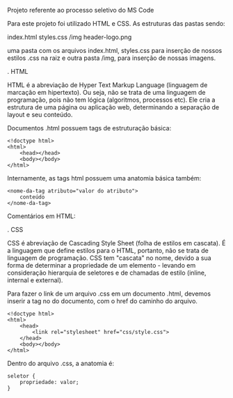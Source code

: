 Projeto referente ao processo seletivo do MS Code

Para este projeto foi utilizado HTML e CSS. As estruturas das pastas sendo:

index.html
styles.css
/img
    header-logo.png

uma pasta com os arquivos index.html, styles.css para inserção de nossos estilos .css na raiz e outra pasta /img, para inserção de nossas imagens.

. HTML

HTML é a abreviação de Hyper Text Markup Language (linguagem de marcação em hipertexto). Ou seja, não se trata de uma linguagem de programação, pois não tem lógica (algoritmos, processos etc). Ele cria a estrutura de uma página ou aplicação web, determinando a separação de layout e seu conteúdo.

Documentos .html possuem tags de estruturação básica:

```
<!doctype html>
<html>
    <head></head>
    <body></body>
</html>
```

Internamente, as tags html possuem uma anatomia básica também:

```
<nome-da-tag atributo="valor do atributo">
    conteúdo
</nome-da-tag>
```

Comentários em HTML:

<!-- Isso é um comentário. Comentários em qualquer linguagem são pedaços de código que são ignorados na renderização (na leitura do computador), mas são úteis para entedimento humano -->

. CSS

CSS é abreviação de Cascading Style Sheet (folha de estilos em cascata). É a linguagem que define estilos para o HTML, portanto, não se trata de linguagem de programação. CSS tem "cascata" no nome, devido a sua forma de determinar a propriedade de um elemento - levando em consideração hierarquia de seletores e de chamadas de estilo (inline, internal e external).

Para fazer o link de um arquivo .css em um documento .html, devemos inserir a tag <link> no <head> do documento, com o href do caminho do arquivo.
    
```
<!doctype html>
<html>
    <head>
        <link rel="stylesheet" href="css/style.css">
    </head>
    <body></body>
</html>
```
    
Dentro do arquivo .css, a anatomia é:
```
seletor {
    propriedade: valor;
}
```


